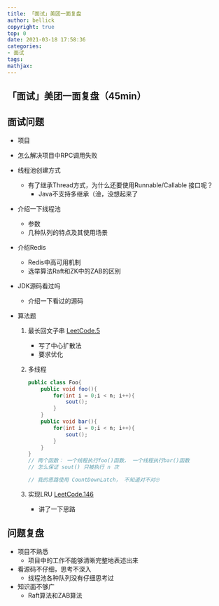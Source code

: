 ```yaml
---
title: 「面试」美团一面复盘
author: bellick
copyright: true
top: 0
date: 2021-03-18 17:58:36
categories:
- 面试
tags:
mathjax:
---
```


## 「面试」美团一面复盘（45min）

## 面试问题

* 项目

* 怎么解决项目中RPC调用失败

* 线程池创建方式

  * 有了继承Thread方式，为什么还要使用Runnable/Callable 接口呢？
    * Java不支持多继承（淦，没想起来了

* 介绍一下线程池

  * 参数
  * 几种队列的特点及其使用场景

* 介绍Redis

  * Redis中高可用机制
  * 选举算法Raft和ZK中的ZAB的区别

* JDK源码看过吗

  * 介绍一下看过的源码

* 算法题

  1. 最长回文子串 [LeetCode.5](https://leetcode-cn.com/problems/longest-palindromic-substring/)

     * 写了中心扩散法
     * 要求优化

  2. 多线程

     ```java
     public class Foo{
         public void foo(){
             for(int i = 0;i < n; i++){
                 sout();
             }
         }
         public void bar(){
             for(int i = 0;i < n; i++){
                 sout();
             }
         }
     }
     // 两个函数： 一个线程执行foo()函数， 一个线程执行bar()函数
     // 怎么保证 sout() 只被执行 n 次
     
     // 我的思路使用 CountDownLatch， 不知道对不对🙄️
     ```

     

  3. 实现LRU [LeetCode.146](https://leetcode-cn.com/problems/lru-cache/)

     * 讲了一下思路

## 问题复盘

* 项目不熟悉
  * 项目中的工作不能够清晰完整地表述出来
* 看源码不仔细，思考不深入
  * 线程池各种队列没有仔细思考过
* 知识面不够广
  * Raft算法和ZAB算法
